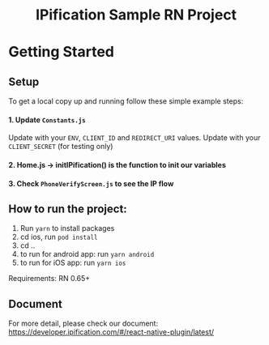 

<h1 align="center">IPification Sample RN Project</h1>


<!-- GETTING STARTED -->
# Getting Started

## Setup
To get a local copy up and running follow these simple example steps:

#### 1. Update `Constants.js`
Update with your `ENV`, `CLIENT_ID` and `REDIRECT_URI` values.
Update with your `CLIENT_SECRET` (for testing only)

#### 2. Home.js -> initIPification() is the function to init our variables
#### 3. Check `PhoneVerifyScreen.js` to see the IP flow


## How to run the project:

1. Run `yarn` to install packages
2. cd ios, run `pod install`
3. cd .. 
4. to run for android app: run `yarn android`
5. to run for iOS app: run `yarn ios`

Requirements:
RN 0.65+


## Document
For more detail, please check our document: https://developer.ipification.com/#/react-native-plugin/latest/

